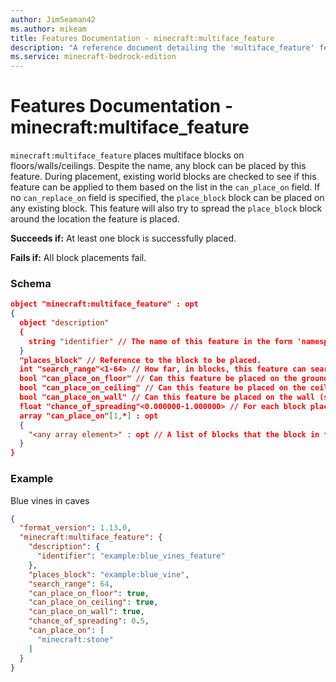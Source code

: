 ```yaml
---
author: JimSeaman42
ms.author: mikeam
title: Features Documentation - minecraft:multiface_feature
description: "A reference document detailing the 'multiface_feature' feature"
ms.service: minecraft-bedrock-edition
---
```


# Features Documentation - minecraft:multiface_feature

`minecraft:multiface_feature` places multiface blocks on floors/walls/ceilings. Despite the name, any block can be placed by this feature. During placement, existing world blocks are checked to see if this feature can be applied to them based on the list in the `can_place_on` field. If no `can_replace_on` field is specified, the `place_block` block can be placed on any existing block.
This feature will also try to spread the `place_block` block around the location the feature is placed.

**Succeeds if:**
At least one block is successfully placed.

**Fails if:**
All block placements fail.

### Schema

```json
object "minecraft:multiface_feature" : opt
{
  object "description"
  {
    string "identifier" // The name of this feature in the form 'namespace_name:feature_name'. 'feature_name' must match the filename.
  }
  "places_block" // Reference to the block to be placed.
  int "search_range"<1-64> // How far, in blocks, this feature can search for a valid position to place.
  bool "can_place_on_floor" // Can this feature be placed on the ground (top face of a block)?
  bool "can_place_on_ceiling" // Can this feature be placed on the ceiling (bottom face of a block)?
  bool "can_place_on_wall" // Can this feature be placed on the wall (side faces of a block)?
  float "chance_of_spreading"<0.000000-1.000000> // For each block placed by this feature, how likely will that block spread to another?
  array "can_place_on"[1,*] : opt
  {
    "<any array element>" : opt // A list of blocks that the block in this feature can be placed on. Omit this field to allow any block to be placed on.
  }
}
```

### Example

Blue vines in caves

```json
{
  "format_version": 1.13.0,
  "minecraft:multiface_feature": {
    "description": {
      "identifier": "example:blue_vines_feature"
    },
    "places_block": "example:blue_vine",
    "search_range": 64,
    "can_place_on_floor": true,
    "can_place_on_ceiling": true,
    "can_place_on_wall": true,
    "chance_of_spreading": 0.5,
    "can_place_on": [
      "minecraft:stone"
    ]
  }
}
```
